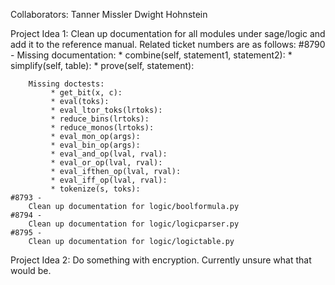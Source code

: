 Collaborators: 
	Tanner Missler
	Dwight Hohnstein

Project Idea 1:
	Clean up documentation for all modules under sage/logic and add it to the reference manual. 
	Related ticket numbers are as follows:
	#8790 - 
		Missing documentation:
			 * combine(self, statement1, statement2):
			 * simplify(self, table):
			 * prove(self, statement):


		Missing doctests:
			 * get_bit(x, c):
			 * eval(toks):
			 * eval_ltor_toks(lrtoks):
			 * reduce_bins(lrtoks):
			 * reduce_monos(lrtoks):
			 * eval_mon_op(args):
			 * eval_bin_op(args):
			 * eval_and_op(lval, rval):
			 * eval_or_op(lval, rval):
			 * eval_ifthen_op(lval, rval):
			 * eval_iff_op(lval, rval):
			 * tokenize(s, toks):
	#8793 - 
		Clean up documentation for logic/boolformula.py
	#8794 -
		Clean up documentation for logic/logicparser.py
	#8795 - 
		Clean up documentation for logic/logictable.py

Project Idea 2: 
	Do something with encryption. Currently unsure what that would be. 